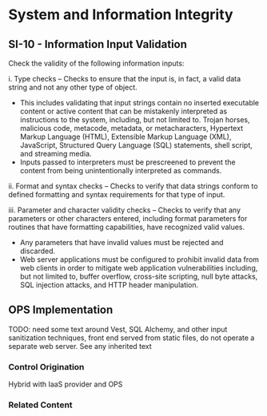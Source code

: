 # System and Information Integrity
## SI-10 - Information Input Validation

Check the validity of the following information inputs:

i. Type checks – Checks to ensure that the input is, in fact, a valid data string and not any other type of object.<br />
* This includes validating that input strings contain no inserted executable content or active content that can be mistakenly interpreted as instructions to the system, including, but not limited to. Trojan horses, malicious code, metacode, metadata, or metacharacters, Hypertext Markup Language (HTML), Extensible Markup Language (XML), JavaScript, Structured Query Language (SQL) statements, shell script, and streaming media.<br />
* Inputs passed to interpreters must be prescreened to prevent the content from being unintentionally interpreted as commands.

ii. Format and syntax checks – Checks to verify that data strings conform to defined formatting and syntax requirements for that type of input.

iii. Parameter and character validity checks – Checks to verify that any parameters or other characters entered, including format parameters for routines that have formatting capabilities, have recognized valid values.<br />
* Any parameters that have invalid values must be rejected and discarded.<br />
* Web server applications must be configured to prohibit invalid data from web clients in order to mitigate web application vulnerabilities including, but not limited to, buffer overflow, cross-site scripting, null byte attacks, SQL injection attacks, and HTTP header manipulation.

## OPS Implementation

TODO: need some text around Vest, SQL Alchemy, and other input sanitization techniques, front end served from static files, do not operate a separate web server. See any inherited text

### Control Origination

Hybrid with IaaS provider and OPS

### Related Content

